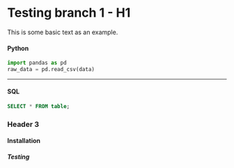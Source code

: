 # Testing branch 1 - H1 

This is some basic text as an example. 

####  Python
```python
import pandas as pd
raw_data = pd.read_csv(data)
```

---

#### SQL 
```sql
SELECT * FROM table;
```

### Header 3

#### Installation

##### Testing
